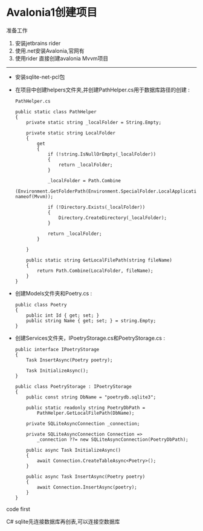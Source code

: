 # Avalonia1创建项目

准备工作

1.  安装jetbrains rider
2.  使用.net安装Avalonia,官网有
3.  使用rider 直接创建avalonia Mvvm项目

------------------------------------------------------------------------

- 安装sqlite-net-pcl包

- 在项目中创建helpers文件夹,并创建PathHelper.cs用于数据库路径的创建 :

      PathHelper.cs 

      public static class PathHelper
      {
          private static string _localFolder = String.Empty;

          private static string LocalFolder
          {
              get
              {
                  if (!string.IsNullOrEmpty(_localFolder))
                  {
                      return _localFolder;
                  }

                  _localFolder = Path.Combine
                      (Environment.GetFolderPath(Environment.SpecialFolder.LocalApplicationData), nameof(Mvvm));

                  if (!Directory.Exists(_localFolder))
                  {
                      Directory.CreateDirectory(_localFolder);
                  }

                  return _localFolder;
              }

          }

          public static string GetLocalFilePath(string fileName)
          {
              return Path.Combine(LocalFolder, fileName);
          }
      }

- 创建Models文件夹和Poetry.cs :

      public class Poetry
      {
          public int Id { get; set; }
          public string Name { get; set; } = string.Empty;
      }

- 创建Services文件夹，IPoetryStorage.cs和PoetryStorage.cs :

      public interface IPoetryStorage
      {
          Task InsertAsync(Poetry poetry);

          Task InitializeAsync();
      }

      public class PoetryStorage : IPoetryStorage
      {
          public const string DbName = "poetrydb.sqlite3";

          public static readonly string PoetryDbPath =
              PathHelper.GetLocalFilePath(DbName);

          private SQLiteAsyncConnection _connection;

          private SQLiteAsyncConnection Connection =>
              _connection ??= new SQLiteAsyncConnection(PoetryDbPath);

          public async Task InitializeAsync()
          {
              await Connection.CreateTableAsync<Poetry>();
          }

          public async Task InsertAsync(Poetry poetry)
          {
              await Connection.InsertAsync(poetry);
          }
      }

code first

C# sqlite先连接数据库再创表,可以连接空数据库
